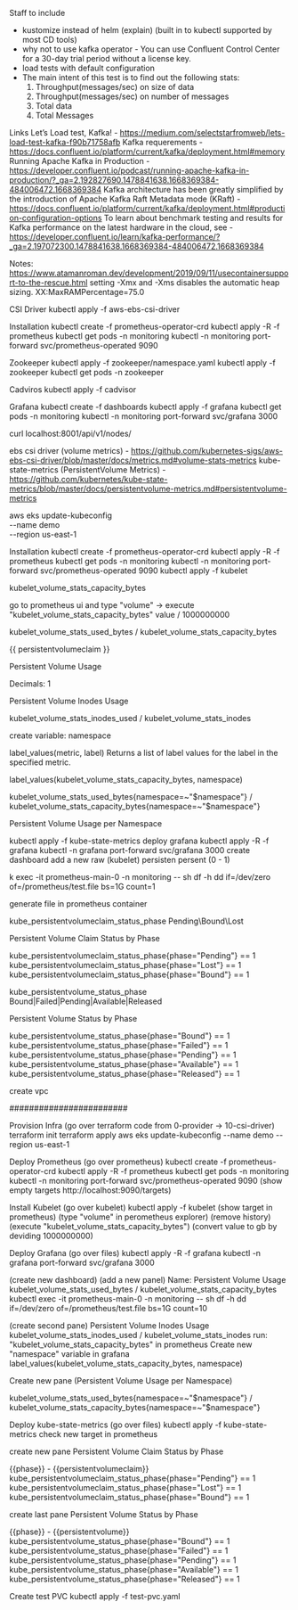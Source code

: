 Staff to include
- kustomize instead of helm (explain) (built in to kubectl supported by most CD tools)
- why not to use kafka operator - You can use Confluent Control Center for a 30-day trial period without a license key.
- load tests with default configuration
- The main intent of this test is to find out the following stats:
    1. Throughput(messages/sec) on size of data
    2. Throughput(messages/sec) on number of messages
    3. Total data
    4. Total Messages

Links
Let’s Load test, Kafka! - https://medium.com/selectstarfromweb/lets-load-test-kafka-f90b71758afb
Kafka requerements - https://docs.confluent.io/platform/current/kafka/deployment.html#memory
Running Apache Kafka in Production - https://developer.confluent.io/podcast/running-apache-kafka-in-production/?_ga=2.192827690.1478841638.1668369384-484006472.1668369384
Kafka architecture has been greatly simplified by the introduction of Apache Kafka Raft Metadata mode (KRaft) - https://docs.confluent.io/platform/current/kafka/deployment.html#production-configuration-options
To learn about benchmark testing and results for Kafka performance on the latest hardware in the cloud, see - https://developer.confluent.io/learn/kafka-performance/?_ga=2.197072300.1478841638.1668369384-484006472.1668369384

Notes:
https://www.atamanroman.dev/development/2019/09/11/usecontainersupport-to-the-rescue.html
setting -Xmx and -Xms disables the automatic heap sizing.
XX:MaxRAMPercentage=75.0


CSI Driver
kubectl apply -f aws-ebs-csi-driver

Installation
kubectl create -f prometheus-operator-crd
kubectl apply -R -f prometheus
kubectl get pods -n monitoring
kubectl -n monitoring port-forward svc/prometheus-operated 9090

Zookeeper
kubectl apply -f zookeeper/namespace.yaml
kubectl apply -f zookeeper
kubectl get pods -n zookeeper

Cadviros
kubectl apply -f cadvisor

Grafana
kubectl create -f dashboards
kubectl apply -f grafana
kubectl get pods -n monitoring
kubectl -n monitoring port-forward svc/grafana 3000


curl localhost:8001/api/v1/nodes/









ebs csi driver (volume metrics) - https://github.com/kubernetes-sigs/aws-ebs-csi-driver/blob/master/docs/metrics.md#volume-stats-metrics
kube-state-metrics (PersistentVolume Metrics) - https://github.com/kubernetes/kube-state-metrics/blob/master/docs/persistentvolume-metrics.md#persistentvolume-metrics


aws eks update-kubeconfig \
  --name demo \
  --region us-east-1

Installation
kubectl create -f prometheus-operator-crd
kubectl apply -R -f prometheus
kubectl get pods -n monitoring
kubectl -n monitoring port-forward svc/prometheus-operated 9090
kubectl apply -f kubelet

kubelet_volume_stats_capacity_bytes




go to prometheus ui and type "volume" -> execute "kubelet_volume_stats_capacity_bytes"
value / 1000000000



kubelet_volume_stats_used_bytes / kubelet_volume_stats_capacity_bytes

{{ persistentvolumeclaim }}

Persistent Volume Usage

Decimals: 1

Persistent Volume Inodes Usage

kubelet_volume_stats_inodes_used / kubelet_volume_stats_inodes

create variable:
namespace


label_values(metric, label)	Returns a list of label values for the label in the specified metric.

label_values(kubelet_volume_stats_capacity_bytes, namespace)

kubelet_volume_stats_used_bytes{namespace=~"$namespace"} / kubelet_volume_stats_capacity_bytes{namespace=~"$namespace"}

Persistent Volume Usage per Namespace

kubectl apply -f kube-state-metrics
deploy grafana
kubectl apply -R -f grafana
kubectl -n grafana port-forward svc/grafana 3000
create dashboard
add a new raw (kubelet)
persisten
persent (0 - 1)

k exec -it prometheus-main-0 -n monitoring -- sh
df -h
dd if=/dev/zero of=/prometheus/test.file bs=1G count=1

generate file in prometheus container




kube_persistentvolumeclaim_status_phase
Pending\Bound\Lost

Persistent Volume Claim Status by Phase

kube_persistentvolumeclaim_status_phase{phase="Pending"} == 1
kube_persistentvolumeclaim_status_phase{phase="Lost"} == 1
kube_persistentvolumeclaim_status_phase{phase="Bound"} == 1

kube_persistentvolume_status_phase
Bound|Failed|Pending|Available|Released


Persistent Volume Status by Phase

kube_persistentvolume_status_phase{phase="Bound"} == 1
kube_persistentvolume_status_phase{phase="Failed"} == 1
kube_persistentvolume_status_phase{phase="Pending"} == 1
kube_persistentvolume_status_phase{phase="Available"} == 1
kube_persistentvolume_status_phase{phase="Released"} == 1


create vpc






















########################

Provision Infra
(go over terraform code from 0-provider -> 10-csi-driver)
terraform init
terraform apply
aws eks update-kubeconfig --name demo --region us-east-1

Deploy Prometheus (go over prometheus)
kubectl create -f prometheus-operator-crd
kubectl apply -R -f prometheus
kubectl get pods -n monitoring
kubectl -n monitoring port-forward svc/prometheus-operated 9090
(show empty targets http://localhost:9090/targets)

Install Kubelet (go over kubelet)
kubectl apply -f kubelet
(show target in prometheus)
(type "volume" in perometheus explorer) (remove history)
(execute "kubelet_volume_stats_capacity_bytes")
(convert value to gb by deviding 1000000000)

Deploy Grafana (go over files)
kubectl apply -R -f grafana
kubectl -n grafana port-forward svc/grafana 3000

(create new dashboard)
(add a new panel)
Name: Persistent Volume Usage
kubelet_volume_stats_used_bytes / kubelet_volume_stats_capacity_bytes
kubectl exec -it prometheus-main-0 -n monitoring -- sh
df -h
dd if=/dev/zero of=/prometheus/test.file bs=1G count=10

(create second pane)
Persistent Volume Inodes Usage
kubelet_volume_stats_inodes_used / kubelet_volume_stats_inodes
run: "kubelet_volume_stats_capacity_bytes" in prometheus
Create new "namespace" variable in grafana
label_values(kubelet_volume_stats_capacity_bytes, namespace)

Create new pane (Persistent Volume Usage per Namespace)

kubelet_volume_stats_used_bytes{namespace=~"$namespace"} / kubelet_volume_stats_capacity_bytes{namespace=~"$namespace"}

Deploy kube-state-metrics (go over files)
kubectl apply -f kube-state-metrics
check new target in prometheus

create new pane
Persistent Volume Claim Status by Phase

{{phase}} - {{persistentvolumeclaim}}
kube_persistentvolumeclaim_status_phase{phase="Pending"} == 1
kube_persistentvolumeclaim_status_phase{phase="Lost"} == 1
kube_persistentvolumeclaim_status_phase{phase="Bound"} == 1


create last pane
Persistent Volume Status by Phase

{{phase}} - {{persistentvolume}}
kube_persistentvolume_status_phase{phase="Bound"} == 1
kube_persistentvolume_status_phase{phase="Failed"} == 1
kube_persistentvolume_status_phase{phase="Pending"} == 1
kube_persistentvolume_status_phase{phase="Available"} == 1
kube_persistentvolume_status_phase{phase="Released"} == 1

Create test PVC
kubectl apply -f test-pvc.yaml